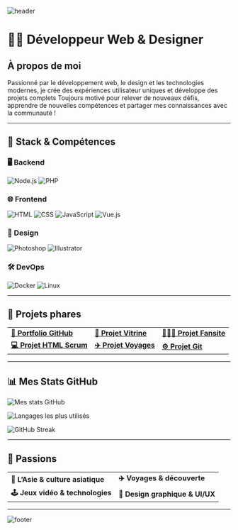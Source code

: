 ![header](https://capsule-render.vercel.app/api?type=waving&color=gradient&height=200&section=header&text=Pascal%20Fortunati&fontSize=40&fontAlignY=35&desc=Développeur%20Web%20&%20Designer%20⚡&descAlignY=55&descAlign=50)

# 👨‍💻 Développeur Web & Designer

## À propos de moi

Passionné par le développement web, le design et les technologies modernes, je crée des expériences utilisateur uniques et développe des projets complets
Toujours motivé pour relever de nouveaux défis, apprendre de nouvelles compétences et partager mes connaissances avec la communauté !

---

## 🚀 Stack & Compétences

### 🖥️ Backend
![Node.js](https://img.shields.io/badge/Node.js-339933?style=for-the-badge&logo=node.js&logoColor=white)
![PHP](https://img.shields.io/badge/PHP-777BB4?style=for-the-badge&logo=php&logoColor=white)

### 🌐 Frontend
![HTML](https://img.shields.io/badge/HTML-E34F26?style=for-the-badge&logo=html5&logoColor=white)
![CSS](https://img.shields.io/badge/CSS-1572B6?style=for-the-badge&logo=css3&logoColor=white)
![JavaScript](https://img.shields.io/badge/JavaScript-F7DF1E?style=for-the-badge&logo=javascript&logoColor=black)
![Vue.js](https://img.shields.io/badge/Vue.js-35495E?style=for-the-badge&logo=vuedotjs&logoColor=4FC08D)

### 🎨 Design
![Photoshop](https://img.shields.io/badge/Photoshop-31A8FF?style=for-the-badge&logo=adobe-photoshop&logoColor=white)
![Illustrator](https://img.shields.io/badge/Illustrator-FF9A00?style=for-the-badge&logo=adobe-illustrator&logoColor=white)

### 🛠️ DevOps
![Docker](https://img.shields.io/badge/Docker-2496ED?style=for-the-badge&logo=docker&logoColor=white)
![Linux](https://img.shields.io/badge/Linux-FCC624?style=for-the-badge&logo=linux&logoColor=black)

---

## 🌟 Projets phares

<table>
  <tr>
    <td>
      <a href="https://github.com/pascal-fortunati/pascal-fortunati.github.io">
        <strong>💼 Portfolio GitHub</strong>
      </a>
    </td>
    <td>
      <a href="https://github.com/pascal-fortunati/vitirine">
        <strong>🎨 Projet Vitrine</strong>
      </a>
    </td>
    <td>
      <a href="https://github.com/pascal-fortunati/fansite">
        <strong>🧑‍🤝‍🧑 Projet Fansite</strong>
      </a>
    </td>
  </tr>
  <tr>
    <td>
      <a href="https://github.com/pascal-fortunati/projet-html-scrum">
        <strong>💻 Projet HTML Scrum</strong>
      </a>
    </td>
    <td>
      <a href="https://github.com/pascal-fortunati/projet-voyages">
        <strong>✈️ Projet Voyages</strong>
      </a>
    </td>
    <td>
      <a href="https://github.com/pascal-fortunati/jour-git">
        <strong>⚙️ Projet Git</strong>
      </a>
    </td>
  </tr>
</table>

---

## 📊 Mes Stats GitHub

![Mes stats GitHub](https://github-readme-stats.vercel.app/api?username=pascal-fortunati&show_icons=true&theme=tokyonight&locale=fr)

![Langages les plus utilisés](https://github-readme-stats.vercel.app/api/top-langs/?username=pascal-fortunati&layout=compact&theme=tokyonight&locale=fr)

![GitHub Streak](https://streak-stats.demolab.com?user=pascal-fortunati&theme=tokyonight&locale=fr)

---

## 🎣 Passions

<table>
  <tr>
    <td><strong>🎌 L’Asie & culture asiatique</strong></td>
    <td><strong>✈️ Voyages & découverte</strong></td>
  </tr>
  <tr>
    <td><strong>🕹️ Jeux vidéo & technologies</strong></td>
    <td><strong>🎨 Design graphique & UI/UX</strong></td>
  </tr>
</table>

---

![footer](https://capsule-render.vercel.app/api?type=waving&color=gradient&height=120&section=footer)

